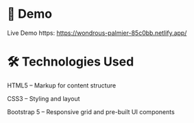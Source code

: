# 🚀 Demo

Live Demo https: https://wondrous-palmier-85c0bb.netlify.app/

# 🛠️ Technologies Used

HTML5 – Markup for content structure

CSS3 – Styling and layout

Bootstrap 5 – Responsive grid and pre-built UI components

